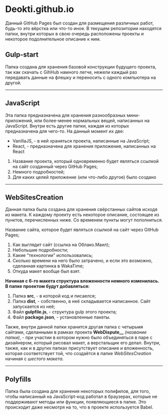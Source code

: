 # Deokti.github.io

Данный GitHub Pages был создан для размещения различных работ, будь-то это вёрстка или что-то иное. В текущем репозитории находятся папки, внутри которых в свою очередь расположены проекты и некоторое подолнительное описание к ним.


## Gulp-start 

Папка создана для хранения базовой конструкции будущего проекта, так как скачать с GihHub намного легче, нежели каждый раз передавать данные на флешку и переносить с одного компьютера на другой.

---

## JavaScript

Эта папка предназначена для хранения разнообразных мини-приложений, или более-менее нормальных вещей, написанных на JavaScript. Внутри есть другие папки, каждая из которых предназначена для чего-то. На данный момент их две:
  
- VanillaJS, - в ней храняться проекта, написанные на JavaScript; 
- React, - предназначена для хранения приложения, написанных на React


1. Название проекта, который одновременно будет являться ссылкой на сайт созданный через GitHub Pages;
2. Немного подробностей;
3. Для каких целей приложение (или что-либо другое) было создано
 
---

## WebSitesСreation

Данная папка была создана для хранения свёрстанных сайтов исходя из макета. К каждому проекту есть некоторое описание, состоящее из пунктов, перечисленных ниже. Со временем пункты могут пополниться.


Название сайта, которое будет являться ссылкой на сайт через GitHub Pages; 
1. Как выглядит сайт (ссылка на Облако.Маил);
2. Небольшие подробности;
3. Какие "технологии" использовались;
4. Сколько времени на него было затрачено, и если это возможно, сделанная картинка в WakaTime; 
5. Откуда макет вообще был взят.


**Начиная с 6-го макета структура вложенности немного изменилась. В папке проектом будут добавляться:**


1. Папка **src**, - в которой код и писаелся;
2. Папка **dist**, - собственно, в неё складывается написанное. Сайт запускается из неё;
3. Файл **gulpfile.js**, - структура gulp этого проекта;
4. Файл **package.json**, - установленные пакеты.


Также, внутри данной папки хранится другая папка с четырьмя сайтами, сделанными в рамках проекта **WebDispute__** *(название папки)*, - при участии в котором нужно было объединяться в паре с дизайнером, который рисовал макет, а верстальщик его делал. Внутри, также, как и в других папках присутствует описание и вложенность, которая соответствует той, что создаётся в папке *WebSitesСreation* начиная с *шестого макета*.
  
---

## Polyfills

Папка была создана для хранения некоторых полифилов, для того, чтобы написанный на JavaScript-код работал в браузерах, которые не поддерживают методы или функции, появляющиеся в папке. Это происходит даже несмотря на то, что в проекте используется Babel.